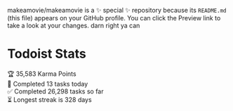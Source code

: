 makeamovie/makeamovie is a ✨ special ✨ repository because its `README.md` (this file) appears on your GitHub profile.
You can click the Preview link to take a look at your changes. darn right ya can

# Todoist Stats

<!-- TODO-IST:START -->
🏆  35,583 Karma Points           
🌸  Completed 13 tasks today           
✅  Completed 26,298 tasks so far           
⏳  Longest streak is 328 days
<!-- TODO-IST:END -->